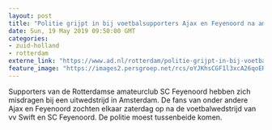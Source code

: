 ```yaml
---
layout: post
title: "Politie grijpt in bij voetbalsupporters Ajax en Feyenoord na amateurwedstrijd in Amsterdam"
date: Sun, 19 May 2019 09:50:00 GMT
categories: 
- zuid-holland 
- rotterdam 
externe_link: "https://www.ad.nl/rotterdam/politie-grijpt-in-bij-voetbalsupporters-ajax-en-feyenoord-na-amateurwedstrijd-in-amsterdam~adbe1a47/"
feature_image: "https://images2.persgroep.net/rcs/oYJKhsCGF1l3xcA26qoERK48jXA/diocontent/148739855/_fitwidth/400/?appId=21791a8992982cd8da851550a453bd7f&quality=0.7"
---
```


Supporters van de Rotterdamse amateurclub SC Feyenoord hebben zich misdragen bij een uitwedstrijd in Amsterdam.  De fans van onder andere Ajax en Feyenoord zochten elkaar zaterdag op na de voetbalwedstrijd van vv Swift en SC Feyenoord. De politie moest tussenbeide komen.
